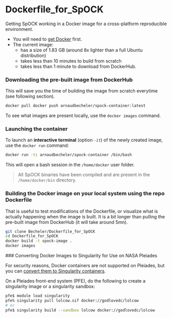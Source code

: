 # Dockerfile_for_SpOCK

Getting SpOCK working in a Docker image for a cross-platform reproducible environment.

* You will need to [get Docker](https://docs.docker.com/get-docker/) first. 
* The current image:
    * has a size of 1.83 GB (around 8x lighter than a full Ubuntu distribution)
    * takes less than 10 minutes to build from scratch
    * takes less than 1 minute to download from DockerHub.

### Downloading the pre-built image from DockerHub

This will save you the time of building the image from scratch everytime (see following section).

```bash
docker pull docker push arnaudbecheler/spock-container:latest
```
To see what images are present locally, use the `docker images` command.

### Launching the container

To launch an **interactive terminal** (option `-it`) of the newly created image, use the `docker run` command:
```bash
docker run -ti arnaudbecheler/spock-container /bin/bash
```
This will open a bash session in the `/home/docker` user folder.
>All SpOCK binaries have been compiled and are present in the `/home/docker/bin` directory.

### Building the Docker image on your local system using the repo Dockerfile

That is useful to test modifications of the Dockerfile, or visualize what is actually happening when the image is built.
It is a bit longer than pulling the pre-built image from DockerHub (it will take around 5mn).

```bash
git clone Becheler/Dockerfile_for_SpOCK
cd Dockerfile_for_SpOCK
docker build -t spock-image .
docker images
```

### Converting Docker Images to Singularity for Use on NASA Pleiades

For security reasons, Docker containers are not supported on Pleiades, but you can [convert them 
to Singularity containers](https://www.nas.nasa.gov/hecc/support/kb/converting-docker-images-to-singularity-for-use-on-pleiades_643.html).

On a Pleiades front-end system (PFE), do the following to create a singularity image or a singularity sandbox:

```bash
pfe$ module load singularity
pfe% singularity pull lolcow.sif docker://godlovedc/lolcow
# or
pfe$ singularity build --sandbox lolcow docker://godlovedc/lolcow
```
